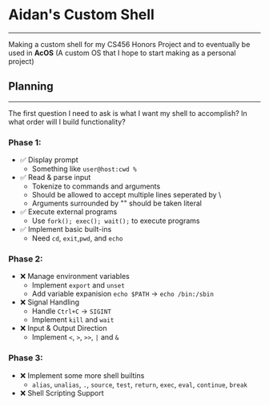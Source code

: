 # Aidan's Custom Shell
---
Making a custom shell for my CS456 Honors Project and to eventually be used in **AcOS** (A custom OS that I hope to start making as a personal project)

## Planning
---
The first question I need to ask is what I want my shell to accomplish? In what order will I build functionality?

### Phase 1:
- ✅ Display prompt
    - Something like `user@host:cwd %`
- ✅ Read & parse input
    - Tokenize to commands and arguments
    - Should be allowed to accept multiple lines seperated by \
    - Arguments surrounded by "" should be taken literal
- ✅ Execute external programs
    - Use `fork(); exec(); wait();` to execute programs
- ✅ Implement basic built-ins
    - Need `cd`, `exit`,`pwd`, and `echo`

### Phase 2:
- ❌ Manage environment variables
    - Implement `export` and `unset`
    - Add variable expanision `echo $PATH` -> `echo /bin:/sbin`
- ❌ Signal Handling
    - Handle `Ctrl+C` -> `SIGINT`
    - Implement `kill` and `wait`
- ❌ Input & Output Direction
    - Implement `<`, `>`, `>>`, `|` and `&`

### Phase 3:
- ❌ Implement some more shell builtins
    - `alias`, `unalias`, `.`, `source`, `test`, `return`, `exec`, `eval`, `continue`, `break`
- ❌ Shell Scripting Support
